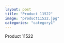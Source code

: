 ```yaml
---
layout: post
title: "Product 11522"
image: "product11522.jpg"
categories: "category1"
---
```

Product 11522
